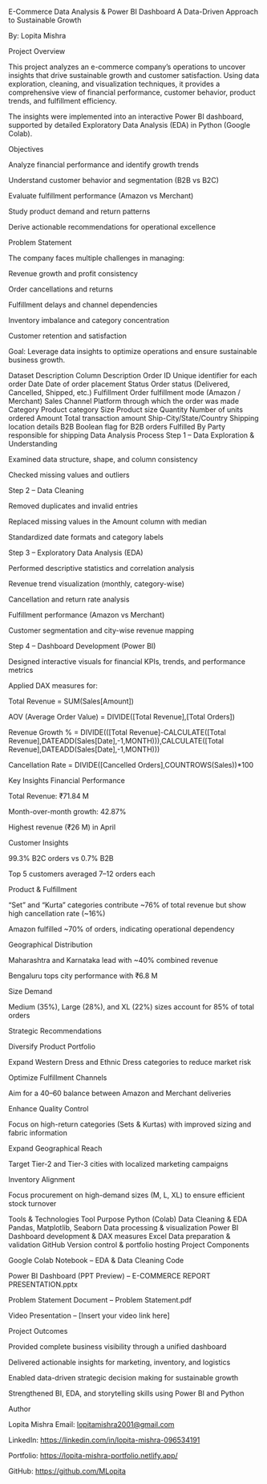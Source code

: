 E-Commerce Data Analysis & Power BI Dashboard
A Data-Driven Approach to Sustainable Growth

By: Lopita Mishra

Project Overview

This project analyzes an e-commerce company’s operations to uncover insights that drive sustainable growth and customer satisfaction. Using data exploration, cleaning, and visualization techniques, it provides a comprehensive view of financial performance, customer behavior, product trends, and fulfillment efficiency.

The insights were implemented into an interactive Power BI dashboard, supported by detailed Exploratory Data Analysis (EDA) in Python (Google Colab).

Objectives

Analyze financial performance and identify growth trends

Understand customer behavior and segmentation (B2B vs B2C)

Evaluate fulfillment performance (Amazon vs Merchant)

Study product demand and return patterns

Derive actionable recommendations for operational excellence

Problem Statement

The company faces multiple challenges in managing:

Revenue growth and profit consistency

Order cancellations and returns

Fulfillment delays and channel dependencies

Inventory imbalance and category concentration

Customer retention and satisfaction

Goal: Leverage data insights to optimize operations and ensure sustainable business growth.

Dataset Description
Column	Description
Order ID	Unique identifier for each order
Date	Date of order placement
Status	Order status (Delivered, Cancelled, Shipped, etc.)
Fulfillment	Order fulfillment mode (Amazon / Merchant)
Sales Channel	Platform through which the order was made
Category	Product category
Size	Product size
Quantity	Number of units ordered
Amount	Total transaction amount
Ship-City/State/Country	Shipping location details
B2B	Boolean flag for B2B orders
Fulfilled By	Party responsible for shipping
Data Analysis Process
Step 1 – Data Exploration & Understanding

Examined data structure, shape, and column consistency

Checked missing values and outliers

Step 2 – Data Cleaning

Removed duplicates and invalid entries

Replaced missing values in the Amount column with median

Standardized date formats and category labels

Step 3 – Exploratory Data Analysis (EDA)

Performed descriptive statistics and correlation analysis

Revenue trend visualization (monthly, category-wise)

Cancellation and return rate analysis

Fulfillment performance (Amazon vs Merchant)

Customer segmentation and city-wise revenue mapping

Step 4 – Dashboard Development (Power BI)

Designed interactive visuals for financial KPIs, trends, and performance metrics

Applied DAX measures for:

Total Revenue = SUM(Sales[Amount])

AOV (Average Order Value) = DIVIDE([Total Revenue],[Total Orders])

Revenue Growth % = DIVIDE(([Total Revenue]-CALCULATE([Total Revenue],DATEADD(Sales[Date],-1,MONTH))),CALCULATE([Total Revenue],DATEADD(Sales[Date],-1,MONTH)))

Cancellation Rate = DIVIDE([Cancelled Orders],COUNTROWS(Sales))*100

Key Insights
Financial Performance

Total Revenue: ₹71.84 M

Month-over-month growth: 42.87%

Highest revenue (₹26 M) in April

Customer Insights

99.3% B2C orders vs 0.7% B2B

Top 5 customers averaged 7–12 orders each

Product & Fulfillment

“Set” and “Kurta” categories contribute ~76% of total revenue but show high cancellation rate (~16%)

Amazon fulfilled ~70% of orders, indicating operational dependency

Geographical Distribution

Maharashtra and Karnataka lead with ~40% combined revenue

Bengaluru tops city performance with ₹6.8 M

Size Demand

Medium (35%), Large (28%), and XL (22%) sizes account for 85% of total orders

Strategic Recommendations

Diversify Product Portfolio

Expand Western Dress and Ethnic Dress categories to reduce market risk

Optimize Fulfillment Channels

Aim for a 40–60 balance between Amazon and Merchant deliveries

Enhance Quality Control

Focus on high-return categories (Sets & Kurtas) with improved sizing and fabric information

Expand Geographical Reach

Target Tier-2 and Tier-3 cities with localized marketing campaigns

Inventory Alignment

Focus procurement on high-demand sizes (M, L, XL) to ensure efficient stock turnover

Tools & Technologies
Tool	Purpose
Python (Colab)	Data Cleaning & EDA
Pandas, Matplotlib, Seaborn	Data processing & visualization
Power BI	Dashboard development & DAX measures
Excel	Data preparation & validation
GitHub	Version control & portfolio hosting
Project Components

Google Colab Notebook – EDA & Data Cleaning Code

Power BI Dashboard (PPT Preview) – E-COMMERCE REPORT PRESENTATION.pptx

Problem Statement Document – Problem Statement.pdf

Video Presentation – [Insert your video link here]

Project Outcomes

Provided complete business visibility through a unified dashboard

Delivered actionable insights for marketing, inventory, and logistics

Enabled data-driven strategic decision making for sustainable growth

Strengthened BI, EDA, and storytelling skills using Power BI and Python

Author

Lopita Mishra
Email: lopitamishra2001@gmail.com

LinkedIn: https://linkedin.com/in/lopita-mishra-096534191

Portfolio: https://lopita-mishra-portfolio.netlify.app/

GitHub: https://github.com/MLopita
